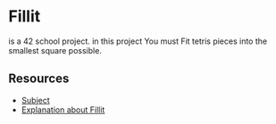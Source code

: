 # Fillit

is a 42 school project. in this project You must Fit tetris pieces into the smallest square possible.

## Resources

- [Subject](https://cdn.intra.42.fr/pdf/pdf/6065/fillit.en.pdf)
- [Explanation about Fillit](https://medium.com/@phtruong42/42-project-fillit-ffd0ce54223e)
